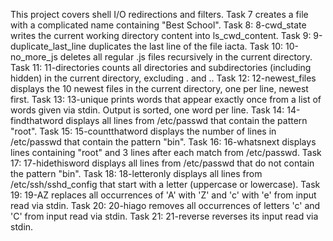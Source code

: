 This project covers shell I/O redirections and filters.
Task 7 creates a file with a complicated name containing "Best School".
Task 8: 8-cwd_state writes the current working directory content into ls_cwd_content.
Task 9: 9-duplicate_last_line duplicates the last line of the file iacta.
Task 10: 10-no_more_js deletes all regular .js files recursively in the current directory.
Task 11: 11-directories counts all directories and subdirectories (including hidden) in the current directory, excluding . and ..
Task 12: 12-newest_files displays the 10 newest files in the current directory, one per line, newest first.
Task 13: 13-unique prints words that appear exactly once from a list of words given via stdin. Output is sorted, one word per line.
Task 14: 14-findthatword displays all lines from /etc/passwd that contain the pattern "root".
Task 15: 15-countthatword displays the number of lines in /etc/passwd that contain the pattern "bin".
Task 16: 16-whatsnext displays lines containing "root" and 3 lines after each match from /etc/passwd.
Task 17: 17-hidethisword displays all lines from /etc/passwd that do not contain the pattern "bin".
Task 18: 18-letteronly displays all lines from /etc/ssh/sshd_config that start with a letter (uppercase or lowercase).
Task 19: 19-AZ replaces all occurrences of 'A' with 'Z' and 'c' with 'e' from input read via stdin.
Task 20: 20-hiago removes all occurrences of letters 'c' and 'C' from input read via stdin.
Task 21: 21-reverse reverses its input read via stdin.
